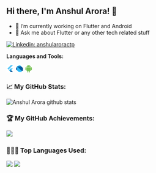 ## Hi there, I'm Anshul Arora! 👋 <!-- [Anshul Arora!](https://anshul-arora.live) -->

<!-- <p align="left"> <img src="https://komarev.com/ghpvc/?username=anshul-arora&label=Views&color=blue&style=plastic" alt="anshul-arora" /> </p> -->


- 🔭 I’m currently working on Flutter and Android
- 💬 Ask me about Flutter or any other tech related stuff

<!--
- 🔭 I’m currently working on ...
- 🌱 I’m currently learning ...
- 👯 I’m looking to collaborate on ...
- 🤔 I’m looking for help with ...
- 💬 Ask me about ...
- 📫 How to reach me: ...
- 😄 Pronouns: ...
- ⚡ Fun fact: ...
-->

[![Linkedin: anshularoractp](https://img.shields.io/badge/-AnshulArora-blue?style=flat-square&logo=Linkedin&logoColor=white&link=https://www.linkedin.com/in/anshularoractp/)](https://www.linkedin.com/in/anshularoractp/)
<!-- [![GitHub anshul-arora](https://img.shields.io/github/followers/anshul-arora?label=follow&style=social)](https://github.com/anshul-arora) -->
<!-- [![website](https://img.shields.io/badge/PortfolioWebsite-anshul-arora.live-2648ff?style=flat-square&logo=google-chrome)](https://anshul-arora.live/) -->


<!-- 
### Open Source Projects

[![Bloc](https://github-readme-stats.vercel.app/api/pin/?username=anshul-arora&repo=bloc)](https://github.com/felangel/bloc) -->

<!-- https://github.com/driesvints -->

**Languages and Tools:**  

<code><img height="20" src="https://raw.githubusercontent.com/github/explore/80688e429a7d4ef2fca1e82350fe8e3517d3494d/topics/flutter/flutter.png"></code>
<code><img height="20" src="https://raw.githubusercontent.com/github/explore/80688e429a7d4ef2fca1e82350fe8e3517d3494d/topics/dart/dart.png"></code>
<code><img height="20" src="https://raw.githubusercontent.com/github/explore/80688e429a7d4ef2fca1e82350fe8e3517d3494d/topics/android/android.png"></code>  

### 📈 My GitHub Stats:
![Anshul Arora github stats](https://github-readme-stats.vercel.app/api?username=anshul-arora&theme=highcontrast&show_icons=true&count_private=true)

### 🏆 My GitHub Achievements:
<a href="https://github.com/ryo-ma/github-profile-trophy">
  <img width=800 src="https://github-profile-trophy.vercel.app/?username=anshul-arora&column=8&theme=darkhub&no-frame=true&no-bg=true"/>
</a>
  
### 👨🏻‍💻 Top Languages Used:
![](https://github-profile-summary-cards.vercel.app/api/cards/repos-per-language?username=anshul-arora&theme=dracula)
![](https://github-profile-summary-cards.vercel.app/api/cards/most-commit-language?username=anshul-arora&theme=dracula)


<!-- [![Source Karma badge for @anshul-arora](https://sourcekarma-og.vercel.app/api/anshul-arora/github)](https://sourcekarma.vercel.app/anshul-arora) -->

<!-- 
<div align="center">

### Show some ❤️ by starring some of the repositories!

</div> -->
